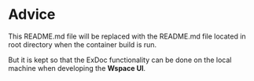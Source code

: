 # Advice

This README.md file will be replaced with the README.md file located in root directory when the container build is run.

But it is kept so that the ExDoc functionality can be done on the local machine when developing the **Wspace UI**.
